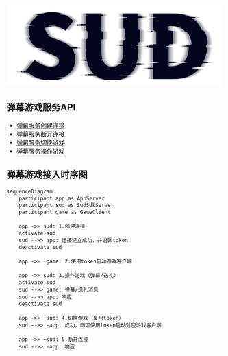#

![SUD](../../../Resource/logo.png)

## 弹幕游戏服务API

- [弹幕服务创建连接](BulletConnect.md)
- [弹幕服务断开连接](BulletDisconnect.md)
- [弹幕服务切换游戏](BulletChangeGame.md)
- [弹幕服务操作游戏](BulletOperate.md)

## 弹幕游戏接入时序图

```mermaid
sequenceDiagram
	participant app as AppServer
	participant sud as SudSdkServer
	participant game as GameClient
	
    app ->> sud: 1.创建连接
    activate sud
    sud -->> app: 连接建立成功，并返回token
    deactivate sud

    app ->> +game: 2.使用token启动游戏客户端

    app ->> sud: 3.操作游戏（弹幕/送礼）
    activate sud
    sud -->> game: 弹幕/送礼消息
    sud -->> app: 响应
    deactivate sud

    app ->> +sud: 4.切换游戏（复用token）
    sud -->> -app: 成功，即可使用token启动对应游戏客户端

    app ->> +sud: 5.断开连接
    sud -->> -app: 响应
```